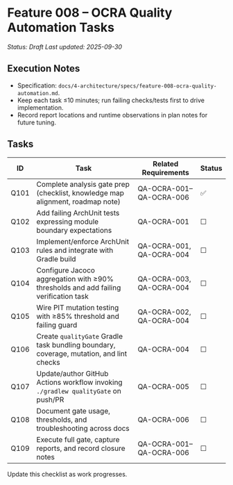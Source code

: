# Feature 008 – OCRA Quality Automation Tasks

_Status: Draft_
_Last updated: 2025-09-30_

## Execution Notes
- Specification: `docs/4-architecture/specs/feature-008-ocra-quality-automation.md`.
- Keep each task ≤10 minutes; run failing checks/tests first to drive implementation.
- Record report locations and runtime observations in plan notes for future tuning.

## Tasks
| ID | Task | Related Requirements | Status |
|----|------|----------------------|--------|
| Q101 | Complete analysis gate prep (checklist, knowledge map alignment, roadmap note) | QA-OCRA-001–QA-OCRA-006 | ✅ |
| Q102 | Add failing ArchUnit tests expressing module boundary expectations | QA-OCRA-001 | ☐ |
| Q103 | Implement/enforce ArchUnit rules and integrate with Gradle build | QA-OCRA-001, QA-OCRA-004 | ☐ |
| Q104 | Configure Jacoco aggregation with ≥90% thresholds and add failing verification task | QA-OCRA-003, QA-OCRA-004 | ☐ |
| Q105 | Wire PIT mutation testing with ≥85% threshold and failing guard | QA-OCRA-002, QA-OCRA-004 | ☐ |
| Q106 | Create `qualityGate` Gradle task bundling boundary, coverage, mutation, and lint checks | QA-OCRA-004 | ☐ |
| Q107 | Update/author GitHub Actions workflow invoking `./gradlew qualityGate` on push/PR | QA-OCRA-005 | ☐ |
| Q108 | Document gate usage, thresholds, and troubleshooting across docs | QA-OCRA-006 | ☐ |
| Q109 | Execute full gate, capture reports, and record closure notes | QA-OCRA-001–QA-OCRA-006 | ☐ |

Update this checklist as work progresses.
